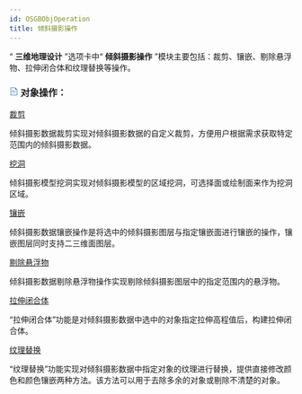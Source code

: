 ```yaml
---
id: OSGBObjOperation
title: 倾斜摄影操作  
---  
```

“ **三维地理设计** ”选项卡中“ **倾斜摄影操作** ”模块主要包括：裁剪、镶嵌、剔除悬浮物、拉伸闭合体和纹理替换等操作。

### ![](../../../img/read.gif) 对象操作：

 [裁剪](OSGBModelClip)

倾斜摄影数据裁剪实现对倾斜摄影数据的自定义裁剪，方便用户根据需求获取特定范围内的倾斜摄影数据。

 [挖洞](OSGBModelHollow)

倾斜摄影模型挖洞实现对倾斜摄影模型的区域挖洞，可选择面或绘制面来作为挖洞区域。

 [镶嵌](OSGBModelMosaic)

倾斜摄影数据镶嵌操作是将选中的倾斜摄影图层与指定镶嵌面进行镶嵌的操作，镶嵌图层同时支持二三维面图层。


 [剔除悬浮物](OSGBRemovalMatter)

倾斜摄影数据剔除悬浮物操作实现剔除倾斜摄影图层中的指定范围内的悬浮物。


 [拉伸闭合体](OSGBStretchClosure)

“拉伸闭合体”功能是对倾斜摄影数据中选中的对象指定拉伸高程值后，构建拉伸闭合体。

 [纹理替换](OSGBReplaceTexture)

“纹理替换”功能实现对倾斜摄影数据中指定对象的纹理进行替换，提供直接修改颜色和颜色镶嵌两种方法。该方法可以用于去除多余的对象或剔除不清楚的对象。






